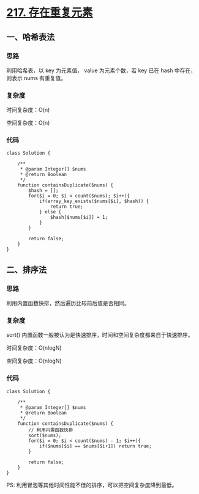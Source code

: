 # [217. 存在重复元素](https://leetcode.cn/problems/contains-duplicate/)

## 一、哈希表法

### 思路

利用哈希表，以 key 为元素值， value 为元素个数，若 key 已在 hash 中存在，则表示 nums 有重复值。

### 复杂度

时间复杂度：O(n)

空间复杂度：O(n)

### 代码

```
class Solution {

    /**
     * @param Integer[] $nums
     * @return Boolean
     */
    function containsDuplicate($nums) {
        $hash = [];
        for($i = 0; $i < count($nums); $i++){
            if(array_key_exists($nums[$i], $hash)) {
                return true;
            } else {
                $hash[$nums[$i]] = 1;
            }
        }

        return false;
    }
}
```

## 二、排序法

### 思路

利用内置函数快排，然后遍历比较前后值是否相同。

### 复杂度

sort() 内置函数一般被认为是快速排序，时间和空间复杂度都来自于快速排序。

时间复杂度：O(nlogN)

空间复杂度：O(nlogN)

### 代码

```
class Solution {

    /**
     * @param Integer[] $nums
     * @return Boolean
     */
    function containsDuplicate($nums) {
        // 利用内置函数快排
        sort($nums);
        for($i = 0; $i < count($nums) - 1; $i++){
            if($nums[$i] == $nums[$i+1]) return true;
        }

        return false;
    }
}
```

PS: 利用冒泡等其他时间性能不佳的排序，可以把空间复杂度降到最低。